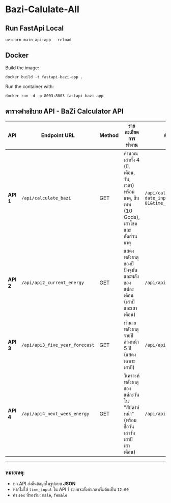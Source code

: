 # Bazi-Calulate-All

## Run FastApi Local
```
uvicorn main_api:app --reload
```

## Docker

Build the image:
```
docker build -t fastapi-bazi-app .
```
Run the container with:
```
docker run -d -p 8003:8003 fastapi-bazi-app
```

## ตารางคำอธิบาย API - BaZi Calculator API

| API | Endpoint URL                    | Method | รายละเอียดการทำงาน                                                                 | ตัวอย่างการเรียกใช้                                                                 |
|--------|----------------------------------|--------|----------------------------------------------------------------------------------------|----------------------------------------------------------------------------------------|
| **API 1** | `/api/calculate_bazi`            | GET    | คำนวณเสาทั้ง 4 (ปี, เดือน, วัน, เวลา) พร้อมธาตุ, สิบเทพ (10 Gods), เสาโชค และสัดส่วนธาตุ | `/api/calculate_bazi?date_input=1990-01-01&time_input=13:00&sex=male`                |
| **API 2** | `/api/api2_current_energy`       | GET    | แสดงพลังธาตุของปีปัจจุบันและพลังของแต่ละเดือน (เสาปีและเสาเดือน)                     | `/api/api2_current_energy`                                                            |
| **API 3** | `/api/api3_five_year_forecast`   | GET    | ทำนายพลังธาตุรายปีล่วงหน้า 5 ปี (แสดงเฉพาะเสาปี)                                     | `/api/api3_five_year_forecast`                                                        |
| **API 4** | `/api/api4_next_week_energy`     | GET    | วิเคราะห์พลังธาตุของแต่ละวันใน "สัปดาห์หน้า" (พร้อมชื่อวัน เสาวัน เสาปี เสาเดือน)     | `/api/api4_next_week_energy`                                                          |

---

### หมายเหตุ:
- ทุก API ส่งคืนข้อมูลในรูปแบบ **JSON**
- หากไม่ใส่ `time_input` ใน API 1 ระบบจะตั้งค่าเวลาเริ่มต้นเป็น `12:00`
- ค่า `sex` ที่รองรับ: `male`, `female`
